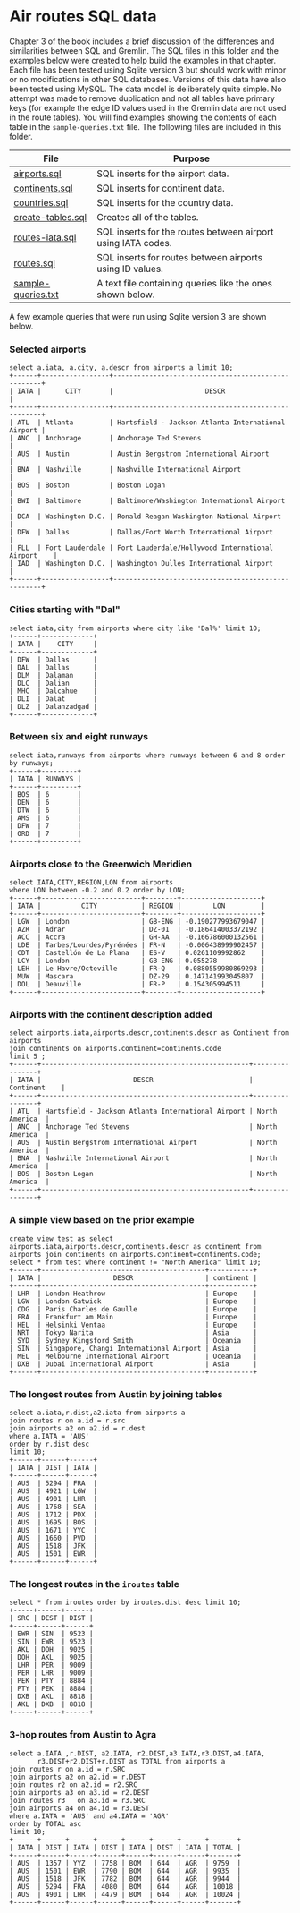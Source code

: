 
# Air routes SQL data

Chapter 3 of the book includes a brief discussion of the differences and similarities between SQL and Gremlin. The SQL files in this folder and the examples below were created to help build the examples in that chapter. Each file has been tested using Sqlite version 3 but should work with minor or no modifications in other SQL databases. Versions of this data have also been tested using MySQL. The data model is deliberately quite simple. No attempt was made to remove duplication and not all tables have primary keys (for example the edge ID values used in the Gremlin data are not used in the route tables). You will find examples showing the contents of each table in the `sample-queries.txt` file. The following files are included in this folder.

|File|Purpose|
|--|--|
|[airports.sql](airports.sql)|SQL inserts for the airport data.|
|[continents.sql](continents.sql)|SQL inserts for continent data.|
|[countries.sql](countries.sql)|SQL inserts for the country data.|
|[create-tables.sql](create-tables.sql)|Creates all of the tables.|
|[routes-iata.sql](routes-iata.sql)|SQL inserts for the routes between airport using IATA codes.|
|[routes.sql](routes.sql)|SQL inserts for routes between airports using ID values.|
|[sample-queries.txt](sample-queries.txt)|A text file containing queries like the ones shown below.|

A few example queries that were run using Sqlite version 3 are shown below.

### Selected airports

```
select a.iata, a.city, a.descr from airports a limit 10;
+------+-----------------+----------------------------------------------------+
| IATA |      CITY       |                       DESCR                        |
+------+-----------------+----------------------------------------------------+
| ATL  | Atlanta         | Hartsfield - Jackson Atlanta International Airport |
| ANC  | Anchorage       | Anchorage Ted Stevens                              |
| AUS  | Austin          | Austin Bergstrom International Airport             |
| BNA  | Nashville       | Nashville International Airport                    |
| BOS  | Boston          | Boston Logan                                       |
| BWI  | Baltimore       | Baltimore/Washington International Airport         |
| DCA  | Washington D.C. | Ronald Reagan Washington National Airport          |
| DFW  | Dallas          | Dallas/Fort Worth International Airport            |
| FLL  | Fort Lauderdale | Fort Lauderdale/Hollywood International Airport    |
| IAD  | Washington D.C. | Washington Dulles International Airport            |
+------+-----------------+----------------------------------------------------+
```

### Cities starting with "Dal"

```
select iata,city from airports where city like 'Dal%' limit 10;
+------+-------------+
| IATA |    CITY     |
+------+-------------+
| DFW  | Dallas      |
| DAL  | Dallas      |
| DLM  | Dalaman     |
| DLC  | Dalian      |
| MHC  | Dalcahue    |
| DLI  | Dalat       |
| DLZ  | Dalanzadgad |
+------+-------------+
```

### Between six and eight runways

```
select iata,runways from airports where runways between 6 and 8 order by runways;
+------+---------+
| IATA | RUNWAYS |
+------+---------+
| BOS  | 6       |
| DEN  | 6       |
| DTW  | 6       |
| AMS  | 6       |
| DFW  | 7       |
| ORD  | 7       |
+------+---------+
```

### Airports close to the Greenwich Meridien

```
select IATA,CITY,REGION,LON from airports
where LON between -0.2 and 0.2 order by LON;
+------+-------------------------+--------+--------------------+
| IATA |          CITY           | REGION |        LON         |
+------+-------------------------+--------+--------------------+
| LGW  | London                  | GB-ENG | -0.190277993679047 |
| AZR  | Adrar                   | DZ-01  | -0.186414003372192 |
| ACC  | Accra                   | GH-AA  | -0.166786000132561 |
| LDE  | Tarbes/Lourdes/Pyrénées | FR-N   | -0.006438999902457 |
| CDT  | Castellón de La Plana   | ES-V   | 0.0261109992862    |
| LCY  | London                  | GB-ENG | 0.055278           |
| LEH  | Le Havre/Octeville      | FR-Q   | 0.0880559980869293 |
| MUW  | Mascara                 | DZ-29  | 0.147141993045807  |
| DOL  | Deauville               | FR-P   | 0.154305994511     |
+------+-------------------------+--------+--------------------+
```
### Airports with the continent description added

```
select airports.iata,airports.descr,continents.descr as Continent from airports
join continents on airports.continent=continents.code
limit 5 ;
+------+----------------------------------------------------+----------------+
| IATA |                       DESCR                        |   Continent    |
+------+----------------------------------------------------+----------------+
| ATL  | Hartsfield - Jackson Atlanta International Airport | North America  |
| ANC  | Anchorage Ted Stevens                              | North America  |
| AUS  | Austin Bergstrom International Airport             | North America  |
| BNA  | Nashville International Airport                    | North America  |
| BOS  | Boston Logan                                       | North America  |
+------+----------------------------------------------------+----------------+
```
### A simple view based on the prior example

```
create view test as select airports.iata,airports.descr,continents.descr as continent from airports join continents on airports.continent=continents.code;
select * from test where continent != "North America" limit 10;
+------+-----------------------------------------+-----------+
| IATA |                  DESCR                  | continent |
+------+-----------------------------------------+-----------+
| LHR  | London Heathrow                         | Europe    |
| LGW  | London Gatwick                          | Europe    |
| CDG  | Paris Charles de Gaulle                 | Europe    |
| FRA  | Frankfurt am Main                       | Europe    |
| HEL  | Helsinki Ventaa                         | Europe    |
| NRT  | Tokyo Narita                            | Asia      |
| SYD  | Sydney Kingsford Smith                  | Oceania   |
| SIN  | Singapore, Changi International Airport | Asia      |
| MEL  | Melbourne International Airport         | Oceania   |
| DXB  | Dubai International Airport             | Asia      |
+------+-----------------------------------------+-----------+
```
### The longest routes from Austin by joining tables

```
select a.iata,r.dist,a2.iata from airports a
join routes r on a.id = r.src
join airports a2 on a2.id = r.dest
where a.IATA = 'AUS'
order by r.dist desc
limit 10;
+------+------+------+
| IATA | DIST | IATA |
+------+------+------+
| AUS  | 5294 | FRA  |
| AUS  | 4921 | LGW  |
| AUS  | 4901 | LHR  |
| AUS  | 1768 | SEA  |
| AUS  | 1712 | PDX  |
| AUS  | 1695 | BOS  |
| AUS  | 1671 | YYC  |
| AUS  | 1660 | PVD  |
| AUS  | 1518 | JFK  |
| AUS  | 1501 | EWR  |
+------+------+------+
```
### The longest routes in the `iroutes` table

```
select * from iroutes order by iroutes.dist desc limit 10;
+-----+------+------+
| SRC | DEST | DIST |
+-----+------+------+
| EWR | SIN  | 9523 |
| SIN | EWR  | 9523 |
| AKL | DOH  | 9025 |
| DOH | AKL  | 9025 |
| LHR | PER  | 9009 |
| PER | LHR  | 9009 |
| PEK | PTY  | 8884 |
| PTY | PEK  | 8884 |
| DXB | AKL  | 8818 |
| AKL | DXB  | 8818 |
+-----+------+------+
```
### 3-hop routes from Austin to Agra

```
select a.IATA ,r.DIST, a2.IATA, r2.DIST,a3.IATA,r3.DIST,a4.IATA,
       r3.DIST+r2.DIST+r.DIST as TOTAL from airports a
join routes r on a.id = r.SRC
join airports a2 on a2.id = r.DEST
join routes r2 on a2.id = r2.SRC
join airports a3 on a3.id = r2.DEST
join routes r3   on a3.id = r3.SRC
join airports a4 on a4.id = r3.DEST
where a.IATA = 'AUS' and a4.IATA = 'AGR'
order by TOTAL asc
limit 10;
+------+------+------+------+------+------+------+-------+
| IATA | DIST | IATA | DIST | IATA | DIST | IATA | TOTAL |
+------+------+------+------+------+------+------+-------+
| AUS  | 1357 | YYZ  | 7758 | BOM  | 644  | AGR  | 9759  |
| AUS  | 1501 | EWR  | 7790 | BOM  | 644  | AGR  | 9935  |
| AUS  | 1518 | JFK  | 7782 | BOM  | 644  | AGR  | 9944  |
| AUS  | 5294 | FRA  | 4080 | BOM  | 644  | AGR  | 10018 |
| AUS  | 4901 | LHR  | 4479 | BOM  | 644  | AGR  | 10024 |
+------+------+------+------+------+------+------+-------+  
```
